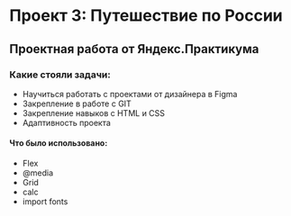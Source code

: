 # Проект 3: Путешествие по России
## Проектная работа от Яндекс.Практикума
### Какие стояли задачи:
- Научиться работать с проектами от дизайнера в Figma
- Закрепление в работе с GIT
- Закрепление навыков с HTML и CSS
- Адаптивность проекта 

#### Что было использовано:
- Flex
- @media
- Grid
- calc
- import fonts
